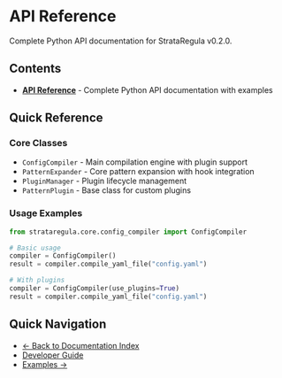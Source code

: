 # API Reference

Complete Python API documentation for StrataRegula v0.2.0.

## Contents

- **[API Reference](API_REFERENCE.md)** - Complete Python API documentation with examples

## Quick Reference

### Core Classes

- `ConfigCompiler` - Main compilation engine with plugin support
- `PatternExpander` - Core pattern expansion with hook integration  
- `PluginManager` - Plugin lifecycle management
- `PatternPlugin` - Base class for custom plugins

### Usage Examples

```python
from strataregula.core.config_compiler import ConfigCompiler

# Basic usage
compiler = ConfigCompiler()
result = compiler.compile_yaml_file("config.yaml")

# With plugins
compiler = ConfigCompiler(use_plugins=True)
result = compiler.compile_yaml_file("config.yaml")
```

## Quick Navigation

- [← Back to Documentation Index](../index.md)
- [Developer Guide](../developer-guide/)
- [Examples →](../examples/examples.md)